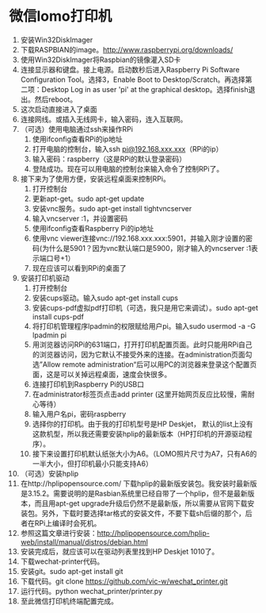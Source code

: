 微信lomo打印机
==============

1. 安装Win32DiskImager
2. 下载RASPBIAN的image。http://www.raspberrypi.org/downloads/
3. 使用Win32DiskImager将Raspbian的镜像灌入SD卡
4. 连接显示器和键盘。接上电源。启动数秒后进入Raspberry  Pi Software Configuration Tool。选择3，Enable Boot to Desktop/Scratch。再选择第二项：Desktop Log in as user 'pi' at the graphical desktop。选择finish退出。然后reboot。
5. 这次启动直接进入了桌面
6. 连接网线。或插入无线网卡，输入密码，连入互联网。
7. （可选）使用电脑通过ssh来操作RPi
   1. 使用ifconfig查看RPi的ip地址
   2. 打开电脑的控制台，输入ssh pi@192.168.xxx.xxx（RPi的ip）
   3. 输入密码：raspberry（这是RPi的默认登录密码）
   4. 登陆成功。现在可以用电脑的控制台来输入命令了控制RPi了。
8. 接下来为了使用方便，安装远程桌面来控制RPi。
   1. 打开控制台
   2. 更新apt-get。sudo apt-get update
   3. 安装vnc服务。sudo apt-get install tightvncserver
   4. 输入vncserver :1，并设置密码
   5. 使用ifconfig查看Raspberry Pi的ip地址
   6. 使用vnc viewer连接vnc://192.168.xxx.xxx:5901，并输入刚才设置的密码(为什么是5901？因为vnc默认端口是5900，刚才输入的vncserver :1表示端口号+1）
   7. 现在应该可以看到RPi的桌面了
9. 安装打印机驱动
   1. 打开控制台
   2. 安装cups驱动。输入sudo apt-get install cups
   3. 安装cups-pdf虚拟pdf打印机（可选，我只是用它来调试）。sudo apt-get install cups-pdf
   4. 将打印机管理程序lpadmin的权限赋给用户pi。输入sudo usermod -a -G lpadmin pi
   5. 用浏览器访问RPi的631端口，打开打印机配置页面。此时只能用RPi自己的浏览器访问，因为它默认不接受外来的连接。在administration页面勾选”Allow remote administration“后可以用PC的浏览器来登录这个配置页面，这是可以关掉远程桌面，速度会快很多。
   6. 连接打印机到Raspberry Pi的USB口
   7. 在administrator标签页点击add printer (这里开始网页反应比较慢，需耐心等待）
   8. 输入用户名pi，密码raspberry
   9. 选择你的打印机。由于我的打印机型号是HP Deskjet，         默认的list上没有这款机型，所以我还需要安装hplip的最新版本（HP打印机的开源驱动程序）。
   10. 接下来设置打印机默认纸张大小为A6。（LOMO照片尺寸为A7，只有A6的一半大小，但打印机最小只能支持A6）
10. （可选）安装hplip
   1. 在http://hplipopensource.com/ 下载hplip的最新版安装包。我安装时最新版是3.15.2。需要说明的是Rasbian系统里已经自带了一个hplip，但不是最新版本，而且用apt-get upgrade升级后仍然不是最新版，所以需要从官网下载安装包。另外，下载时要选择tar格式的安装文件，不要下载sh后缀的那个，后者在RPi上编译时会死机。
   2. 参照这篇文章进行安装：http://hplipopensource.com/hplip-web/install/manual/distros/debian.html
   3. 安装完成后，就应该可以在驱动列表里找到HP Deskjet 1010了。
11. 下载wechat-printer代码。
   1. 安装git。sudo apt-get install git
   2. 下载代码。git clone https://github.com/vic-w/wechat_printer.git
   3. 运行代码。python wechat_printer/printer.py
   4. 至此微信打印机终端配置完成。

